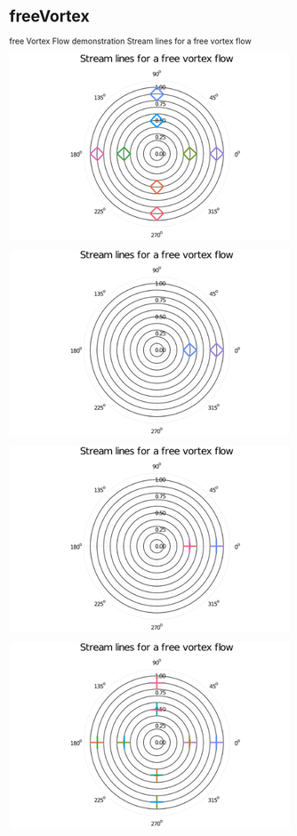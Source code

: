 # freeVortex
free Vortex Flow demonstration
Stream lines for a free vortex flow

![pic2](/ResultSquareElementMultiple.gif)

![pic3](/ResultSquareElement.gif)

![pic4](/ResultCrossElement2.gif)

![pic4](/ResultCrossElement1.gif)
